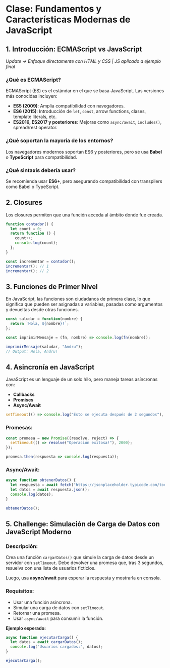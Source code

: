 # Clase: Fundamentos y Características Modernas de JavaScript

## 1. Introducción: ECMAScript vs JavaScript
_Update -> Enfoque directamente con HTML y CSS | JS aplicado a ejemplo final_
### ¿Qué es ECMAScript?
ECMAScript (ES) es el estándar en el que se basa JavaScript. Las versiones más conocidas incluyen:
- **ES5 (2009)**: Amplia compatibilidad con navegadores.
- **ES6 (2015)**: Introducción de `let`, `const`, arrow functions, clases, template literals, etc.
- **ES2016, ES2017 y posteriores**: Mejoras como `async/await`, `includes()`, spread/rest operator.

### ¿Qué soportan la mayoría de los entornos?
Los navegadores modernos soportan ES6 y posteriores, pero se usa **Babel** o **TypeScript** para compatibilidad.

### ¿Qué sintaxis debería usar?
Se recomienda usar **ES6+**, pero asegurando compatibilidad con transpilers como Babel o TypeScript.

## 2. Closures
Los closures permiten que una función acceda al ámbito donde fue creada.

```js
function contador() {
  let count = 0;
  return function () {
    count++;
    console.log(count);
  };
}

const incrementar = contador();
incrementar(); // 1
incrementar(); // 2
```

## 3. Funciones de Primer Nivel
En JavaScript, las funciones son ciudadanos de primera clase, lo que significa que pueden ser asignadas a variables, pasadas como argumentos y devueltas desde otras funciones.

```js
const saludar = function(nombre) {
  return `Hola, ${nombre}!`;
};

const imprimirMensaje = (fn, nombre) => console.log(fn(nombre));

imprimirMensaje(saludar, "Andru");
// Output: Hola, Andru!
```

## 4. Asincronía en JavaScript
JavaScript es un lenguaje de un solo hilo, pero maneja tareas asíncronas con:
- **Callbacks**
- **Promises**
- **Async/Await**

```js
setTimeout(() => console.log("Esto se ejecuta después de 2 segundos"), 2000);
```

### Promesas:
```js
const promesa = new Promise((resolve, reject) => {
  setTimeout(() => resolve("Operación exitosa!"), 2000);
});

promesa.then(respuesta => console.log(respuesta));
```

### Async/Await:
```js
async function obtenerDatos() {
  let respuesta = await fetch("https://jsonplaceholder.typicode.com/todos/1");
  let datos = await respuesta.json();
  console.log(datos);
}

obtenerDatos();
```

## 5. Challenge: Simulación de Carga de Datos con JavaScript Moderno

### Descripción:
Crea una función `cargarDatos()` que simule la carga de datos desde un servidor con `setTimeout`. Debe devolver una promesa que, tras 3 segundos, resuelva con una lista de usuarios ficticios.

Luego, usa **async/await** para esperar la respuesta y mostrarla en consola.

### Requisitos:
- Usar una función asíncrona.
- Simular una carga de datos con `setTimeout`.
- Retornar una promesa.
- Usar `async/await` para consumir la función.

**Ejemplo esperado:**
```js
async function ejecutarCarga() {
  let datos = await cargarDatos();
  console.log("Usuarios cargados:", datos);
}

ejecutarCarga();
```

